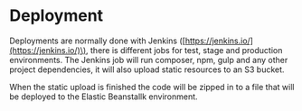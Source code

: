 # Deployment

Deployments are normally done with Jenkins \([https://jenkins.io/](https://jenkins.io/)\), there is different jobs for test, stage and production environments. The Jenkins job will run composer, npm, gulp and any other project dependencies, it will also upload static resources to an S3 bucket.

When the static upload is finished the code will be zipped in to a file that will be deployed to the Elastic Beanstallk environment.


